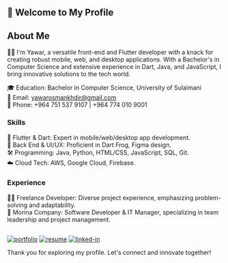 ## 🌟 Welcome to My Profile

## About Me

👨‍💻 I'm Yawar, a versatile front-end and Flutter developer with a knack for creating robust mobile, web, and desktop applications. With a Bachelor's in Computer Science and extensive experience in Dart, Java, and JavaScript, I bring innovative solutions to the tech world.

🎓 Education: Bachelor in Computer Science, University of Sulaimani                                                        
📧 Email: yawarosmankhdir@gmail.com                                                              
📱 Phone: +964 751 537 9107 | +964 774 010 9001                                                  

### Skills

🚀 Flutter & Dart: Expert in mobile/web/desktop app development.                                                  
🔧 Back End & UI/UX: Proficient in Dart Frog, Figma design.                                              
🛠️ Programming: Java, Python, HTML/CSS, JavaScript, SQL, Git.                                    
☁️ Cloud Tech: AWS, Google Cloud, Firebase.                                    

### Experience

👨‍🚀 Freelance Developer: Diverse project experience, emphasizing problem-solving and adaptability.                                        
💼 Morina Company: Software Developer & IT Manager, specializing in team leadership and project management.

## 
[![portfolio](https://img.shields.io/badge/Portfolio-5340ff?style=for-the-badge&logo=Google-chrome&logoColor=white)](https://yawarosman.com/)
[![resume](https://img.shields.io/badge/Resume-4285F4?style=for-the-badge&logo=read-the-docs&logoColor=white)](https://medium.com/@yawarosman)
[![linked-in](https://img.shields.io/badge/Linked_In-0077B5?style=for-the-badge&logo=LinkedIn&logoColor=white)](https://www.linkedin.com/in/yawar-osman-68530b203)

Thank you for exploring my profile. Let's connect and innovate together!
